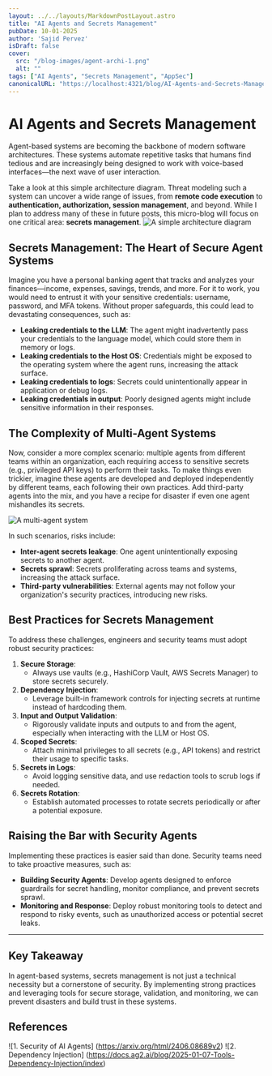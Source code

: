 ```yaml
---
layout: ../../layouts/MarkdownPostLayout.astro
title: "AI Agents and Secrets Management"
pubDate: 10-01-2025
author: 'Sajid Pervez'
isDraft: false
cover:
  src: "/blog-images/agent-archi-1.png"
  alt: ""
tags: ["AI Agents", "Secrets Management", "AppSec"]
canonicalURL: "https://localhost:4321/blog/AI-Agents-and-Secrets-Management"
---
```


# AI Agents and Secrets Management

Agent-based systems are becoming the backbone of modern software architectures. These systems automate repetitive tasks that humans find tedious and are increasingly being designed to work with voice-based interfaces—the next wave of user interaction.

Take a look at this simple architecture diagram. Threat modeling such a system can uncover a wide range of issues, from **remote code execution** to **authentication, authorization, session management**, and beyond. While I plan to address many of these in future posts, this micro-blog will focus on one critical area: **secrets management**.
![A simple architecture diagram](./blog-images/agent-archi-1.png)

## Secrets Management: The Heart of Secure Agent Systems

Imagine you have a personal banking agent that tracks and analyzes your finances—income, expenses, savings, trends, and more. For it to work, you would need to entrust it with your sensitive credentials: username, password, and MFA tokens. Without proper safeguards, this could lead to devastating consequences, such as:

- **Leaking credentials to the LLM**: The agent might inadvertently pass your credentials to the language model, which could store them in memory or logs.
- **Leaking credentials to the Host OS**: Credentials might be exposed to the operating system where the agent runs, increasing the attack surface.
- **Leaking credentials to logs**: Secrets could unintentionally appear in application or debug logs.
- **Leaking credentials in output**: Poorly designed agents might include sensitive information in their responses.

## The Complexity of Multi-Agent Systems

Now, consider a more complex scenario: multiple agents from different teams within an organization, each requiring access to sensitive secrets (e.g., privileged API keys) to perform their tasks. To make things even trickier, imagine these agents are developed and deployed independently by different teams, each following their own practices. Add third-party agents into the mix, and you have a recipe for disaster if even one agent mishandles its secrets.

![A multi-agent system](./blog-images/agent-archi-2.png)

In such scenarios, risks include:

- **Inter-agent secrets leakage**: One agent unintentionally exposing secrets to another agent.
- **Secrets sprawl**: Secrets proliferating across teams and systems, increasing the attack surface.
- **Third-party vulnerabilities**: External agents may not follow your organization's security practices, introducing new risks.

## Best Practices for Secrets Management

To address these challenges, engineers and security teams must adopt robust security practices:

1. **Secure Storage**: 
   - Always use vaults (e.g., HashiCorp Vault, AWS Secrets Manager) to store secrets securely.
2. **Dependency Injection**:
   - Leverage built-in framework controls for injecting secrets at runtime instead of hardcoding them.
3. **Input and Output Validation**:
   - Rigorously validate inputs and outputs to and from the agent, especially when interacting with the LLM or Host OS.
4. **Scoped Secrets**:
   - Attach minimal privileges to all secrets (e.g., API tokens) and restrict their usage to specific tasks.
5. **Secrets in Logs**:
   - Avoid logging sensitive data, and use redaction tools to scrub logs if needed.
6. **Secrets Rotation**:
   - Establish automated processes to rotate secrets periodically or after a potential exposure.

## Raising the Bar with Security Agents

Implementing these practices is easier said than done. Security teams need to take proactive measures, such as:

- **Building Security Agents**: Develop agents designed to enforce guardrails for secret handling, monitor compliance, and prevent secrets sprawl.
- **Monitoring and Response**: Deploy robust monitoring tools to detect and respond to risky events, such as unauthorized access or potential secret leaks.

---

## Key Takeaway

In agent-based systems, secrets management is not just a technical necessity but a cornerstone of security. By implementing strong practices and leveraging tools for secure storage, validation, and monitoring, we can prevent disasters and build trust in these systems.

## References
![1. Security of AI Agents] (https://arxiv.org/html/2406.08689v2)
![2. Dependency Injection] (https://docs.ag2.ai/blog/2025-01-07-Tools-Dependency-Injection/index)
